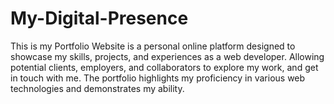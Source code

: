 # My-Digital-Presence
This is my Portfolio Website is a personal online platform designed to showcase my skills, projects, and experiences as a web developer. Allowing potential clients, employers, and collaborators to explore my work, and get in touch with me. The portfolio highlights my proficiency in various web technologies and demonstrates my ability.
